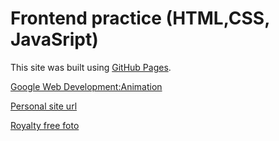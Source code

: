 # Frontend practice (HTML,CSS, JavaSript)

This site was built using [GitHub Pages](https://pages.github.com/).

[Google Web Development:Animation](https://developers.google.com/web/fundamentals/design-and-ux/animations/animating-between-views)

[Personal site url](https://inessagit.github.io/host-site/)

[Royalty free foto](https://unsplash.com/t/holidays)